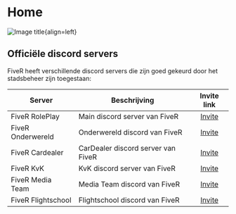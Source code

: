 # Home

![Image title](https://media.discordapp.net/attachments/1173057365113851904/1173057549403176991/Naamloos_17.png?ex=656291fa&is=65501cfa&hm=44a7ebb9580a5e76b3aa202cbc0a1adcb6a0a8581363e0375500da229cff280e&=&width=460&height=460){align=left}

## Officiële discord servers

FiveR heeft verschillende discord servers die zijn goed gekeurd door het stadsbeheer zijn toegestaan:

| Server | Beschrijving | Invite link |
|---|---|:---:|
|FiveR RolePlay| Main discord server van FiveR | [Invite](https://discord.gg/fivernl) |
|FiveR Onderwereld| Onderwereld discord van FiveR | [Invite](https://discord.gg/fiver-officiele-gangs-924636796191657984) |
|FiveR Cardealer| CarDealer discord server van FiveR | [Invite](https://discord.gg/nnFj9gtzNb) |
|FiveR KvK| KvK discord server van FiveR | [Invite](https://discord.gg/axa3MgQCmc) |
|FiveR Media Team| Media Team discord van FiveR | [Invite](https://discord.gg/bu5QXYE86q) |
|FiveR Flightschool| Flightschool discord van FiveR | [Invite](https://discord.gg/EagWKKEMz6) |
